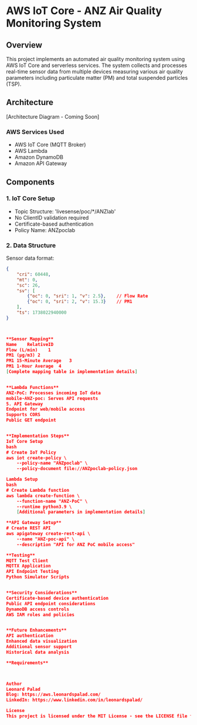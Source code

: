  # AWS IoT Core - ANZ Air Quality Monitoring System

## Overview
This project implements an automated air quality monitoring system using AWS IoT Core and serverless services. The system collects and processes real-time sensor data from multiple devices measuring various air quality parameters including particulate matter (PM) and total suspended particles (TSP).

## Architecture
[Architecture Diagram - Coming Soon]

### AWS Services Used
- AWS IoT Core (MQTT Broker)
- AWS Lambda
- Amazon DynamoDB
- Amazon API Gateway

## Components

### 1. IoT Core Setup
- Topic Structure: 'livesense/poc/*/ANZlab'
- No ClientID validation required
- Certificate-based authentication
- Policy Name: ANZpoclab

### 2. Data Structure
Sensor data format:
```json
{
    "cri": 60448,
    "mt": 0,
    "sc": 26,
    "sv": [
        {"oc": 0, "sri": 1, "v": 2.5},    // Flow Rate
        {"oc": 0, "sri": 2, "v": 15.3}    // PM1
    ],
    "ts": 1738022940000
}



**Sensor Mapping**
Name	RelativeID
Flow (L/min)	1
PM1 (µg/m3)	2
PM1 15-Minute Average	3
PM1 1-Hour Average	4
[Complete mapping table in implementation details]


**Lambda Functions**
ANZ-PoC: Processes incoming IoT data
mobile-ANZ-poc: Serves API requests
5. API Gateway
Endpoint for web/mobile access
Supports CORS
Public GET endpoint


**Implementation Steps**
IoT Core Setup
bash
# Create IoT Policy
aws iot create-policy \
    --policy-name "ANZpoclab" \
    --policy-document file://ANZpoclab-policy.json

Lambda Setup
bash
# Create Lambda function
aws lambda create-function \
    --function-name "ANZ-PoC" \
    --runtime python3.9 \
    [Additional parameters in implementation details]

**API Gateway Setup**
# Create REST API
aws apigateway create-rest-api \
    --name "ANZ-poc-api" \
    --description "API for ANZ PoC mobile access"

**Testing**
MQTT Test Client
MQTTX Application
API Endpoint Testing
Python Simulator Scripts


**Security Considerations**
Certificate-based device authentication
Public API endpoint considerations
DynamoDB access controls
AWS IAM roles and policies


**Future Enhancements**
API authentication
Enhanced data visualization
Additional sensor support
Historical data analysis

**Requirements**



Author
Leonard Palad
Blog: https://aws.leonardspalad.com/
LinkedIn: https://www.linkedin.com/in/leonardspalad/

License
This project is licensed under the MIT License - see the LICENSE file for details

